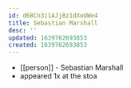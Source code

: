 ```yaml
---
id: d68Cn3i1AJjBz1dXoUWe4
title: Sebastian Marshall
desc: ''
updated: 1639762693853
created: 1639762693853
---
```



- [[person]] - Sebastian Marshall
- appeared 1x at the stoa
